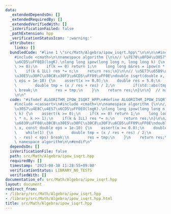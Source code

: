 ```yaml
---
data:
  _extendedDependsOn: []
  _extendedRequiredBy: []
  _extendedVerifiedWith: []
  _isVerificationFailed: false
  _pathExtension: hpp
  _verificationStatusIcon: ':warning:'
  attributes:
    links: []
  bundledCode: "#line 1 \"src/Math/Algebra/ipow_isqrt.hpp\"\n\n\n\n#include <cassert>\n\
    #include <cmath>\n\nnamespace algorithm {\n\n// \u7E70\u8FD4\u3057\u4E8C\u4E57\
    \u6CD5\uFF0EO(logK).\nlong long ipow(long long n, long long k) {\n    assert(k\
    \ >= 0);\n    if(k == 0) return 1;\n    long long &&res = ipow(n * n, k >> 1);\n\
    \    if(k & 1LL) res *= n;\n    return res;\n}\n\n// \u5E73\u65B9\u6839\uFF08\u30CB\
    \u30E5\u30FC\u30C8\u30F3\u6CD5\uFF09\uFF0E\ndouble isqrt(double x, const double\
    \ eps = 1e-10) {\n    assert(x >= 0.0);\n    double res = 5.0;\n    while(1) {\n\
    \        double tmp = (x / res + res) / 2;\n        if(std::abs(tmp - res) < eps)\
    \ break;\n        res = tmp;\n    }\n    return res;\n}\n\n}  // namespace algorithm\n\
    \n\n"
  code: "#ifndef ALGORITHM_IPOW_ISQRT_HPP\n#define ALGORITHM_IPOW_ISQRT_HPP 1\n\n\
    #include <cassert>\n#include <cmath>\n\nnamespace algorithm {\n\n// \u7E70\u8FD4\
    \u3057\u4E8C\u4E57\u6CD5\uFF0EO(logK).\nlong long ipow(long long n, long long\
    \ k) {\n    assert(k >= 0);\n    if(k == 0) return 1;\n    long long &&res = ipow(n\
    \ * n, k >> 1);\n    if(k & 1LL) res *= n;\n    return res;\n}\n\n// \u5E73\u65B9\
    \u6839\uFF08\u30CB\u30E5\u30FC\u30C8\u30F3\u6CD5\uFF09\uFF0E\ndouble isqrt(double\
    \ x, const double eps = 1e-10) {\n    assert(x >= 0.0);\n    double res = 5.0;\n\
    \    while(1) {\n        double tmp = (x / res + res) / 2;\n        if(std::abs(tmp\
    \ - res) < eps) break;\n        res = tmp;\n    }\n    return res;\n}\n\n}  //\
    \ namespace algorithm\n\n#endif\n"
  dependsOn: []
  isVerificationFile: false
  path: src/Math/Algebra/ipow_isqrt.hpp
  requiredBy: []
  timestamp: '2023-08-30 11:28:55+09:00'
  verificationStatus: LIBRARY_NO_TESTS
  verifiedWith: []
documentation_of: src/Math/Algebra/ipow_isqrt.hpp
layout: document
redirect_from:
- /library/src/Math/Algebra/ipow_isqrt.hpp
- /library/src/Math/Algebra/ipow_isqrt.hpp.html
title: src/Math/Algebra/ipow_isqrt.hpp
---
```

